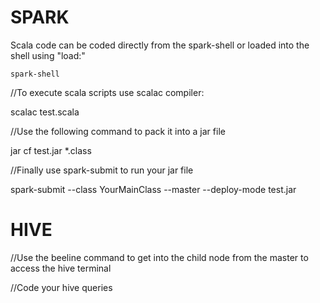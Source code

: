# SPARK

Scala code can be coded directly from the spark-shell or loaded into the shell using "load:"

`spark-shell`

//To execute scala scripts use scalac compiler:

scalac test.scala

//Use the following command to pack it into a jar file

jar cf test.jar *.class

//Finally use spark-submit to run your jar file

spark-submit --class YourMainClass --master <master-url> --deploy-mode <deploy-mode> test.jar

# HIVE

//Use the beeline command to get into the child node from the master to access the hive terminal

//Code your hive queries


